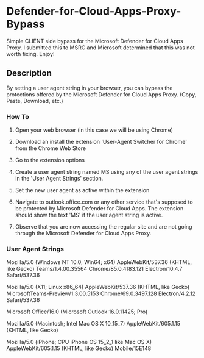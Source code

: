 # Defender-for-Cloud-Apps-Proxy-Bypass
Simple CLIENT side bypass for the Microsoft Defender for Cloud Apps Proxy. I submitted this to MSRC and Microsoft determined that this was not worth fixing. Enjoy!

## Description
By setting a user agent string in your browser, you can bypass the protections offered by the Microsoft Defender for Cloud Apps Proxy. (Copy, Paste, Download, etc.)

### How To
1. Open your web browser (in this case we will be using Chrome)

2. Download an install the extension 'User-Agent Switcher for Chrome' from the Chrome Web Store

3. Go to the extension options

4. Create a user agent string named MS using any of the user agent strings in the 'User Agent Strings' section.

5. Set the new user agent as active within the extension

6. Navigate to outlook.office.com or any other service that's supposed to be protected by Microsoft Defender for Cloud Apps. The extension should show the text 'MS' if the user agent string is active.

7. Observe that you are now accessing the regular site and are not going through the Microsoft Defender for Cloud Apps Proxy.

### User Agent Strings
Mozilla/5.0 (Windows NT 10.0; Win64; x64) AppleWebKit/537.36 (KHTML, like Gecko) Teams/1.4.00.35564 Chrome/85.0.4183.121 Electron/10.4.7 Safari/537.36

Mozilla/5.0 (X11; Linux x86_64) AppleWebKit/537.36 (KHTML, like Gecko) MicrosoftTeams-Preview/1.3.00.5153 Chrome/69.0.3497.128 Electron/4.2.12 Safari/537.36

Microsoft Office/16.0 (Microsoft Outlook 16.0.11425; Pro)

Mozilla/5.0 (Macintosh; Intel Mac OS X 10_15_7) AppleWebKit/605.1.15 (KHTML, like Gecko)

Mozilla/5.0 (iPhone; CPU iPhone OS 15_2_1 like Mac OS X) AppleWebKit/605.1.15 (KHTML, like Gecko) Mobile/15E148
